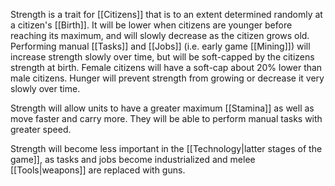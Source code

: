 Strength is a trait for [[Citizens]] that is to an extent determined randomly at a citizen's [[Birth]]. 
It will be lower when citizens are younger before reaching its maximum, and will slowly decrease as the citizen grows old. 
Performing manual [[Tasks]] and [[Jobs]] (i.e. early game [[Mining]]) will increase strength slowly over time, but will be soft-capped by the citizens strength at birth.
Female citizens will have a soft-cap about 20% lower than male citizens. 
Hunger will prevent strength from growing or decrease it very slowly over time.

Strength will allow units to have a greater maximum [[Stamina]] as well as move faster and carry more. They will be able to perform manual tasks with greater speed. 

Strength will become less important in the [[Technology|latter stages of the game]], as tasks and jobs become industrialized and melee [[Tools|weapons]] are replaced with guns.
